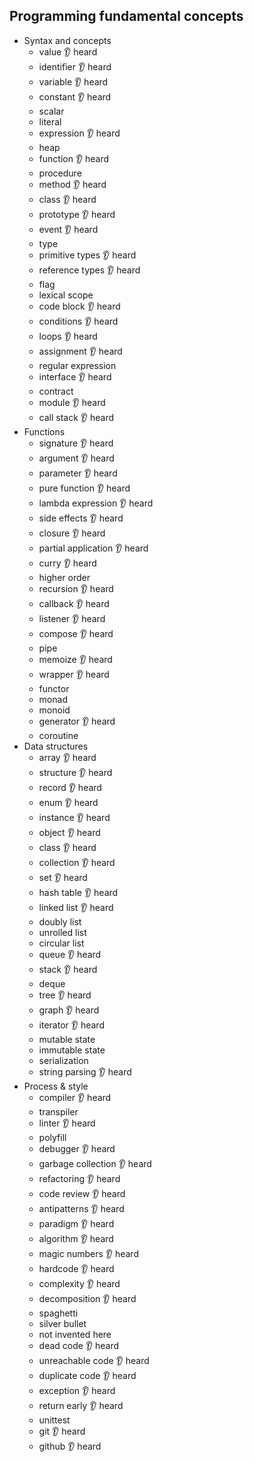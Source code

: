 ## Programming fundamental concepts

- Syntax and concepts
  - value 👂 heard
  - identifier 👂 heard
  - variable 👂 heard
  - constant 👂 heard
  - scalar
  - literal
  - expression 👂 heard
  - heap
  - function 👂 heard
  - procedure
  - method 👂 heard
  - class 👂 heard
  - prototype 👂 heard
  - event 👂 heard
  - type
  - primitive types 👂 heard
  - reference types 👂 heard
  - flag
  - lexical scope
  - code block 👂 heard
  - conditions 👂 heard
  - loops 👂 heard
  - assignment 👂 heard
  - regular expression
  - interface 👂 heard
  - contract
  - module 👂 heard
  - call stack 👂 heard
- Functions
  - signature 👂 heard
  - argument 👂 heard
  - parameter 👂 heard
  - pure function 👂 heard
  - lambda expression 👂 heard
  - side effects 👂 heard
  - closure 👂 heard
  - partial application 👂 heard
  - curry 👂 heard
  - higher order
  - recursion 👂 heard
  - callback 👂 heard
  - listener 👂 heard
  - compose 👂 heard
  - pipe
  - memoize 👂 heard
  - wrapper 👂 heard
  - functor
  - monad
  - monoid
  - generator 👂 heard
  - coroutine
- Data structures
  - array 👂 heard
  - structure 👂 heard
  - record 👂 heard
  - enum 👂 heard
  - instance 👂 heard
  - object 👂 heard
  - class 👂 heard
  - collection 👂 heard
  - set 👂 heard
  - hash table 👂 heard
  - linked list 👂 heard
  - doubly list
  - unrolled list
  - circular list
  - queue 👂 heard
  - stack 👂 heard
  - deque
  - tree 👂 heard
  - graph 👂 heard
  - iterator 👂 heard
  - mutable state
  - immutable state
  - serialization
  - string parsing 👂 heard
- Process & style
  - compiler 👂 heard
  - transpiler
  - linter 👂 heard
  - polyfill
  - debugger 👂 heard
  - garbage collection 👂 heard
  - refactoring 👂 heard
  - code review 👂 heard
  - antipatterns 👂 heard
  - paradigm 👂 heard
  - algorithm 👂 heard
  - magic numbers 👂 heard
  - hardcode 👂 heard
  - complexity 👂 heard
  - decomposition 👂 heard
  - spaghetti
  - silver bullet
  - not invented here
  - dead code 👂 heard
  - unreachable code 👂 heard
  - duplicate code 👂 heard
  - exception 👂 heard
  - return early 👂 heard
  - unittest
  - git 👂 heard
  - github 👂 heard
